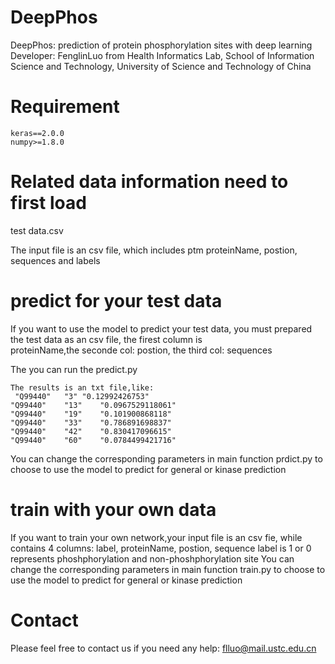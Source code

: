 
DeepPhos
=========
DeepPhos: prediction of protein phosphorylation sites with deep learning
Developer: FenglinLuo  from Health Informatics Lab, School of Information Science and Technology, University of Science and             Technology of China

Requirement
=========
    keras==2.0.0
    numpy>=1.8.0

Related data information need to first load
=========
test data.csv

The input file is an csv file, which includes ptm proteinName, postion, sequences and labels

predict for your test data
=========
If you want to use the model to predict your test data, you must prepared the test data as an csv file, the firest column is       
proteinName,the seconde col: postion, the third col: sequences 

The you can run the predict.py 

    The results is an txt file,like:
     "Q99440"	"3"	"0.12992426753"
    "Q99440"	"13"	"0.0967529118061"
    "Q99440"	"19"	"0.101900868118"
    "Q99440"	"33"	"0.786891698837"
    "Q99440"	"42"	"0.830417096615"
    "Q99440"	"60"	"0.0784499421716"

You can change the corresponding parameters in  main function prdict.py to choose to use the model to predict for general or kinase 
prediction

train with your own data
=====
If you want to train your own network,your input file is an csv fie, while contains 4 columns:
label, proteinName, postion, sequence
label is 1 or 0 represents phoshphorylation and non-phoshphorylation site
You can change the corresponding parameters in  main function train.py to choose to use the model to predict for general or kinase 
prediction

Contact
=========
Please feel free to contact us if you need any help: flluo@mail.ustc.edu.cn
